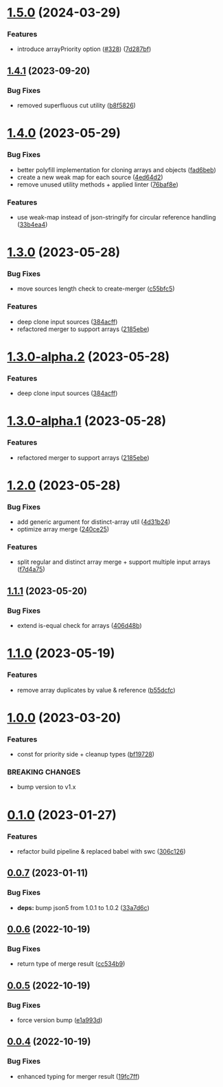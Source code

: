 # [1.5.0](https://github.com/Tada5hi/smob/compare/v1.4.1...v1.5.0) (2024-03-29)


### Features

* introduce arrayPriority option ([#328](https://github.com/Tada5hi/smob/issues/328)) ([7d287bf](https://github.com/Tada5hi/smob/commit/7d287bf1238c15b5670e91b7f3a7100518ed3ac0))

## [1.4.1](https://github.com/Tada5hi/smob/compare/v1.4.0...v1.4.1) (2023-09-20)


### Bug Fixes

* removed superfluous cut utility ([b8f5826](https://github.com/Tada5hi/smob/commit/b8f5826a022d32225a3069f309e159c89b3494cc))

# [1.4.0](https://github.com/Tada5hi/smob/compare/v1.3.0...v1.4.0) (2023-05-29)


### Bug Fixes

* better polyfill implementation for cloning arrays and objects ([fad6beb](https://github.com/Tada5hi/smob/commit/fad6bebd9d7dc016f5c8a153e1e8181f12704bfb))
* create a new weak map for each source ([4ed64d2](https://github.com/Tada5hi/smob/commit/4ed64d26bc0d2acc7fe075ad45a3cccd3bd4aa19))
* remove unused utility methods + applied linter ([76baf8e](https://github.com/Tada5hi/smob/commit/76baf8eee28359480878dce17d0dd31143c2610e))


### Features

* use weak-map instead of json-stringify for circular reference handling ([33b4ea4](https://github.com/Tada5hi/smob/commit/33b4ea4cef102dec3334f08c66f25fbb84bcafb4))

# [1.3.0](https://github.com/Tada5hi/smob/compare/v1.2.0...v1.3.0) (2023-05-28)


### Bug Fixes

* move sources length check to create-merger ([c55bfc5](https://github.com/Tada5hi/smob/commit/c55bfc5b25adafee35c3af7f2d8672879c898e7e))


### Features

* deep clone input sources ([384acff](https://github.com/Tada5hi/smob/commit/384acff632e60d967a92371937d0bb53b35edda4))
* refactored merger to support arrays ([2185ebe](https://github.com/Tada5hi/smob/commit/2185ebe32b963e954265a71fad4bb302deb88e29))

# [1.3.0-alpha.2](https://github.com/Tada5hi/smob/compare/v1.3.0-alpha.1...v1.3.0-alpha.2) (2023-05-28)


### Features

* deep clone input sources ([384acff](https://github.com/Tada5hi/smob/commit/384acff632e60d967a92371937d0bb53b35edda4))

# [1.3.0-alpha.1](https://github.com/Tada5hi/smob/compare/v1.2.0...v1.3.0-alpha.1) (2023-05-28)


### Features

* refactored merger to support arrays ([2185ebe](https://github.com/Tada5hi/smob/commit/2185ebe32b963e954265a71fad4bb302deb88e29))

# [1.2.0](https://github.com/Tada5hi/smob/compare/v1.1.1...v1.2.0) (2023-05-28)


### Bug Fixes

* add generic argument for distinct-array util ([4d31b24](https://github.com/Tada5hi/smob/commit/4d31b24e0ca63f54b538d58eb0683a36170269ce))
* optimize array merge ([240ce25](https://github.com/Tada5hi/smob/commit/240ce2577eb99ee12fb9186b2f41fddb610cf3c0))


### Features

* split regular and distinct array merge + support multiple input arrays ([f7d4a75](https://github.com/Tada5hi/smob/commit/f7d4a757e22523ca3a74c1008f78cc12813ee341))

## [1.1.1](https://github.com/Tada5hi/smob/compare/v1.1.0...v1.1.1) (2023-05-20)


### Bug Fixes

* extend is-equal check for arrays ([406d48b](https://github.com/Tada5hi/smob/commit/406d48bc43db99ed7f7b46f56a1d2a948de3ade4))

# [1.1.0](https://github.com/Tada5hi/smob/compare/v1.0.0...v1.1.0) (2023-05-19)


### Features

* remove array duplicates by value & reference ([b55dcfc](https://github.com/Tada5hi/smob/commit/b55dcfc15c28fbec2d7d53654f70af0e888824fd))

# [1.0.0](https://github.com/Tada5hi/smob/compare/v0.1.0...v1.0.0) (2023-03-20)


### Features

* const for priority side + cleanup types ([bf19728](https://github.com/Tada5hi/smob/commit/bf1972895066af4c7d33acbc04e7670f6b926794))


### BREAKING CHANGES

* bump version to v1.x

# [0.1.0](https://github.com/Tada5hi/smob/compare/v0.0.7...v0.1.0) (2023-01-27)


### Features

* refactor build pipeline & replaced babel with swc ([306c126](https://github.com/Tada5hi/smob/commit/306c1268cd22e27c12cc5457e15640de71caab46))

## [0.0.7](https://github.com/Tada5hi/smob/compare/v0.0.6...v0.0.7) (2023-01-11)


### Bug Fixes

* **deps:** bump json5 from 1.0.1 to 1.0.2 ([33a7d6c](https://github.com/Tada5hi/smob/commit/33a7d6c7dedcde7010179e25a683847fc63c25cb))

## [0.0.6](https://github.com/Tada5hi/smob/compare/v0.0.5...v0.0.6) (2022-10-19)


### Bug Fixes

* return type of merge result ([cc534b9](https://github.com/Tada5hi/smob/commit/cc534b960aeaae33f34d42e5bd0f172078f80efa))

## [0.0.5](https://github.com/Tada5hi/smob/compare/v0.0.4...v0.0.5) (2022-10-19)


### Bug Fixes

* force version bump ([e1a993d](https://github.com/Tada5hi/smob/commit/e1a993d695566e778cb545ad6278677626b4d311))

## [0.0.4](https://github.com/Tada5hi/smob/compare/v0.0.3...v0.0.4) (2022-10-19)


### Bug Fixes

* enhanced typing for merger result ([19fc7ff](https://github.com/Tada5hi/smob/commit/19fc7ff9766bcf901dfa319f6e7bb07fa6dd068f))
